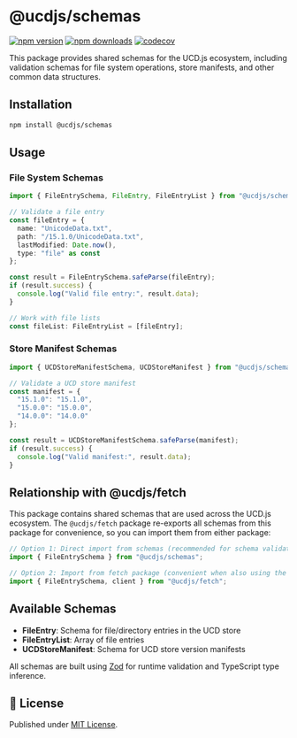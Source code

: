 # @ucdjs/schemas

[![npm version][npm-version-src]][npm-version-href]
[![npm downloads][npm-downloads-src]][npm-downloads-href]
[![codecov][codecov-src]][codecov-href]

This package provides shared schemas for the UCD.js ecosystem, including validation schemas for file system operations, store manifests, and other common data structures.

## Installation

```bash
npm install @ucdjs/schemas
```

## Usage

### File System Schemas

```typescript
import { FileEntrySchema, FileEntry, FileEntryList } from "@ucdjs/schemas";

// Validate a file entry
const fileEntry = {
  name: "UnicodeData.txt",
  path: "/15.1.0/UnicodeData.txt",
  lastModified: Date.now(),
  type: "file" as const
};

const result = FileEntrySchema.safeParse(fileEntry);
if (result.success) {
  console.log("Valid file entry:", result.data);
}

// Work with file lists
const fileList: FileEntryList = [fileEntry];
```

### Store Manifest Schemas

```typescript
import { UCDStoreManifestSchema, UCDStoreManifest } from "@ucdjs/schemas";

// Validate a UCD store manifest
const manifest = {
  "15.1.0": "15.1.0",
  "15.0.0": "15.0.0",
  "14.0.0": "14.0.0"
};

const result = UCDStoreManifestSchema.safeParse(manifest);
if (result.success) {
  console.log("Valid manifest:", result.data);
}
```

## Relationship with @ucdjs/fetch

This package contains shared schemas that are used across the UCD.js ecosystem. The `@ucdjs/fetch` package re-exports all schemas from this package for convenience, so you can import them from either package:

```typescript
// Option 1: Direct import from schemas (recommended for schema validation only)
import { FileEntrySchema } from "@ucdjs/schemas";

// Option 2: Import from fetch package (convenient when also using the API client)
import { FileEntrySchema, client } from "@ucdjs/fetch";
```

## Available Schemas

- **FileEntry**: Schema for file/directory entries in the UCD store
- **FileEntryList**: Array of file entries
- **UCDStoreManifest**: Schema for UCD store version manifests

All schemas are built using [Zod](https://zod.dev/) for runtime validation and TypeScript type inference.

## 📄 License

Published under [MIT License](./LICENSE).

[npm-version-src]: https://img.shields.io/npm/v/@ucdjs/schemas?style=flat&colorA=18181B&colorB=4169E1
[npm-version-href]: https://npmjs.com/package/@ucdjs/schemas
[npm-downloads-src]: https://img.shields.io/npm/dm/@ucdjs/schemas?style=flat&colorA=18181B&colorB=4169E1
[npm-downloads-href]: https://npmjs.com/package/@ucdjs/schemas
[codecov-src]: https://img.shields.io/codecov/c/gh/ucdjs/ucd?style=flat&colorA=18181B&colorB=4169E1
[codecov-href]: https://codecov.io/gh/ucdjs/ucd
